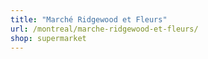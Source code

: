 ```yaml
---
title: "Marché Ridgewood et Fleurs"
url: /montreal/marche-ridgewood-et-fleurs/
shop: supermarket
---
```

